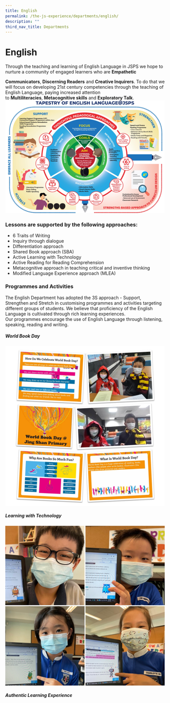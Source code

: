 ```yaml
---
title: English
permalink: /the-js-experience/departments/english/
description: ""
third_nav_title: Departments
---
```

# **English**

Through the teaching and learning of English Language in JSPS we hope to nurture a community of engaged learners who are **Empathetic** 

**Communicators**, **Discerning Readers** and **Creative Inquirers**. To do that we will focus on developing 21st century competencies through the teaching of English Language, paying increased attention to **Multiliteracies**, **Metacognitive skills** and **Exploratory Talk**.
![](/images/Infographic%20-%20English%20vA2%20(1)%20revised%20190520.jpg)

### Lessons are supported by the following approaches:

* 6 Traits of Writing
* Inquiry through dialogue
* Differentiation approach
* Shared Book approach (SBA)
* Active Learning with Technology
* Active Reading for Reading Comprehension
* Metacognitive approach in teaching critical and inventive thinking
* Modified Language Experience approach (MLEA) 

### Programmes and Activities

The English Department has adopted the 3S approach - Support, Strengthen and Stretch in customising programmes and activities targeting different groups of students. We believe that proficiency of the English Language is cultivated through rich learning experiences. Our programmes encourage the use of English Language through listening, speaking, reading and writing.

##### World Book Day
![](/images/World%20Book%20Day%202021.jpg)

##### Learning with Technology

![](/images/Writing%20with%20Tech%20kids.jpg)

##### Authentic Learning Experience